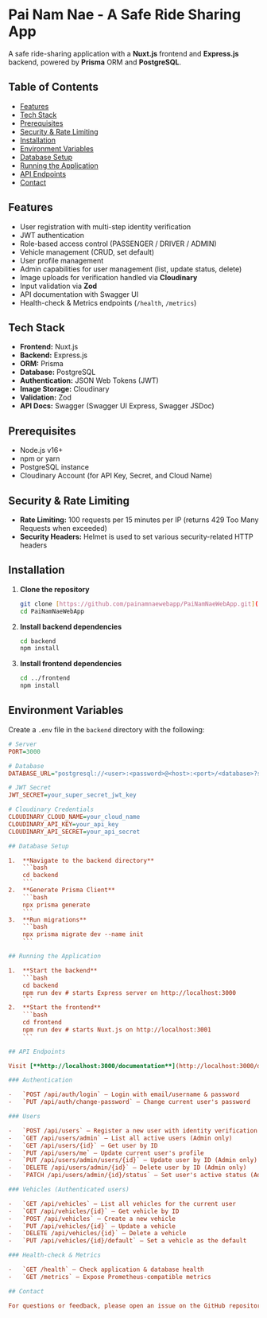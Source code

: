 # Pai Nam Nae - A Safe Ride Sharing App

A safe ride-sharing application with a **Nuxt.js** frontend and **Express.js** backend, powered by **Prisma** ORM and **PostgreSQL**.

## Table of Contents

- [Features](#features)
- [Tech Stack](#tech-stack)
- [Prerequisites](#prerequisites)
- [Security & Rate Limiting](#security--rate-limiting)
- [Installation](#installation)
- [Environment Variables](#environment-variables)
- [Database Setup](#database-setup)
- [Running the Application](#running-the-application)
- [API Endpoints](#api-endpoints)
- [Contact](#contact)

## Features

- User registration with multi-step identity verification
- JWT authentication
- Role-based access control (PASSENGER / DRIVER / ADMIN)
- Vehicle management (CRUD, set default)
- User profile management
- Admin capabilities for user management (list, update status, delete)
- Image uploads for verification handled via **Cloudinary**
- Input validation via **Zod**
- API documentation with Swagger UI
- Health-check & Metrics endpoints (`/health`, `/metrics`)

## Tech Stack

- **Frontend:** Nuxt.js
- **Backend:** Express.js
- **ORM:** Prisma
- **Database:** PostgreSQL
- **Authentication:** JSON Web Tokens (JWT)
- **Image Storage:** Cloudinary
- **Validation:** Zod
- **API Docs:** Swagger (Swagger UI Express, Swagger JSDoc)

## Prerequisites

- Node.js v16+
- npm or yarn
- PostgreSQL instance
- Cloudinary Account (for API Key, Secret, and Cloud Name)

## Security & Rate Limiting

- **Rate Limiting:** 100 requests per 15 minutes per IP (returns 429 Too Many Requests when exceeded)
- **Security Headers:** Helmet is used to set various security-related HTTP headers

## Installation

1.  **Clone the repository**
    ```bash
    git clone [https://github.com/painamnaewebapp/PaiNamNaeWebApp.git](https://github.com/painamnaewebapp/PaiNamNaeWebApp.git)
    cd PaiNamNaeWebApp
    ```
2.  **Install backend dependencies**
    ```bash
    cd backend
    npm install
    ```
3.  **Install frontend dependencies**
    ```bash
    cd ../frontend
    npm install
    ```

## Environment Variables

Create a `.env` file in the `backend` directory with the following:
```ini
# Server
PORT=3000

# Database
DATABASE_URL="postgresql://<user>:<password>@<host>:<port>/<database>?schema=public"

# JWT Secret
JWT_SECRET=your_super_secret_jwt_key

# Cloudinary Credentials
CLOUDINARY_CLOUD_NAME=your_cloud_name
CLOUDINARY_API_KEY=your_api_key
CLOUDINARY_API_SECRET=your_api_secret

## Database Setup

1.  **Navigate to the backend directory**
    ```bash
    cd backend
    ```
2.  **Generate Prisma Client**
    ```bash
    npx prisma generate
    ```
3.  **Run migrations**
    ```bash
    npx prisma migrate dev --name init
    ```

## Running the Application

1.  **Start the backend**
    ```bash
    cd backend
    npm run dev # starts Express server on http://localhost:3000
    ```
2.  **Start the frontend**
    ```bash
    cd frontend
    npm run dev # starts Nuxt.js on http://localhost:3001
    ```

## API Endpoints

Visit [**http://localhost:3000/documentation**](http://localhost:3000/documentation) for interactive Swagger UI and a full API reference.

### Authentication

-   `POST /api/auth/login` – Login with email/username & password
-   `PUT /api/auth/change-password` – Change current user's password

### Users

-   `POST /api/users` – Register a new user with identity verification photos
-   `GET /api/users/admin` – List all active users (Admin only)
-   `GET /api/users/{id}` – Get user by ID
-   `PUT /api/users/me` – Update current user's profile
-   `PUT /api/users/admin/users/{id}` – Update user by ID (Admin only)
-   `DELETE /api/users/admin/{id}` – Delete user by ID (Admin only)
-   `PATCH /api/users/admin/{id}/status` – Set user's active status (Admin only)

### Vehicles (Authenticated users)

-   `GET /api/vehicles` – List all vehicles for the current user
-   `GET /api/vehicles/{id}` – Get vehicle by ID
-   `POST /api/vehicles` – Create a new vehicle
-   `PUT /api/vehicles/{id}` – Update a vehicle
-   `DELETE /api/vehicles/{id}` – Delete a vehicle
-   `PUT /api/vehicles/{id}/default` – Set a vehicle as the default

### Health-check & Metrics

-   `GET /health` – Check application & database health
-   `GET /metrics` – Expose Prometheus-compatible metrics

## Contact

For questions or feedback, please open an issue on the GitHub repository.
